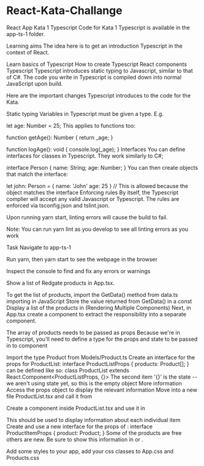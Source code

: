 # React-Kata-Challange
React App Kata 1 Typescript
Code for Kata 1 Typescript is available in the app-ts-1 folder.

Learning aims
The idea here is to get an introduction Typescript in the context of React.

Learn basics of Typescript
How to create Typescript React components
Typescript
Typescript introduces static typing to Javascript, similar to that of C#. The code you write in Typescript is compiled down into normal JavaScript upon build.

Here are the important changes Typescript introduces to the code for the Kata.

Static typing
Variables in Typescript must be given a type. E.g.

let age: Number = 25;
This applies to functions too:

function getAge(): Number {
    return _age;
}

function logAge(): void {
   console.log(_age);
}
Interfaces
You can define interfaces for classes in Typescript. They work similarly to C#;

interface Person {
    name: String;
    age: Number;
}
You can then create objects that match the interface:

let john: Person = { name: 'John' age: 25 } // This is allowed because the object matches the interface
Enforcing rules
By itself, the Typescript complier will accept any valid Javascript or Typescript. The rules are enforced via tsconfig.json and tslint.json.

Upon running yarn start, linting errors will cause the build to fail.

Note: You can run yarn lint as you develop to see all linting errors as you work

Task
Navigate to app-ts-1

Run yarn, then yarn start to see the webpage in the browser

Inspect the console to find and fix any errors or warnings

Show a list of Redgate products in App.tsx.

To get the list of products, import the GetData() method from data.ts importing in JavaScript
Store the value returned from GetData() in a const
Display a list of the products in <App /> (Rendering Multiple Components)
Next, in App.tsx create a <ProductList /> component to extract the responsibility into a separate component.

The array of products needs to be passed as props
Because we're in Typescript, you'll need to define a type for the props and state to be passed in to <ProductList /> component

Import the type Product from Models/Product.ts
Create an interface for the props for ProductList:
interface ProductListProps {
    products: Product[];
}
<ProductList /> can be defined like so: class ProductList extends React.Component<ProductListProps, {}>
The second item '{}' is the state -- we aren't using state yet, so this is the empty object
More information
Access the props object to display the relevant information
Move <ProductList /> into a new file ProductList.tsx and call it from <App />

Create a <ProductItem /> component inside ProductList.tsx and use it in <ProductList />

This should be used to display information about each individual item
Create and use a new interface for the props of <ProductItem />:
interface ProductItemProps {
    product: Product;
}
Some of the products are free others are new. Be sure to show this information in <ProductList /> or <ProductItem />.

Add some styles to your app, add your css classes to App.css and Products.css
